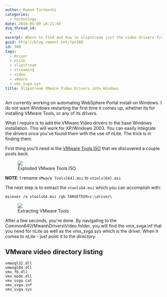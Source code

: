 ```yaml
---
author: Roman Tarnavski
categories:
  - technology
date: 2010-05-09 18:21:45
dsq_thread_id:
  - ''
excerpt: Where to find and how to slipstream just the video drivers from VMware Tools into Windows.
guid: http://blog.romant.net/?p=380
id: 380
tags:
  - driver
  - nlite
  - slipstream
  - streaming
  - video
  - vmware
  - vmx_svga.sys
title: Slipstream VMware Video Drivers into Windows
---
```


Am currently working on automating WebSphere Portal install on Windows. I do not want Windows restarting the first time it comes up, whether its for installing VMware Tools, or any of its drivers. 

What I require is to add the VMware Video drivers to the base Windows installation. This will work for XP/Windows 2003. You can easily integrate the drivers once you've found them with the use of nLite. The trick is in finding them.

First thing you'll need is the [VMware Tools ISO](http://blog.romant.net/vmware/where-to-find-http://blog.romant.net/vmware-tools-on-the-esx-host/) that we discovered a couple posts back. 

<figure>
  <img src="/images/2010/05/exploded_iso.png">
  <figcaption>Exploded VMware Tools ISO</figcaption>
</figure>

**NOTE**: I rename `VMware Tools[64].msi` to `vtools[64].msi`

The next step is to extract the `vtools64.msi` which you can accomplish with:
  
```
msiexec /a vtools64.msi /qb TARGETDIR=c:\driver\
```

<figure>
  <img src="/images/2010/05/Screen-shot-2010-05-09-at-5.50.52-PM.png">
  <figcaption>Extracting VMware Tools</figcaption>
</figure>

After a few seconds, you're done. By navigating to the Common64\VMware\Drivers\Video folder, you will find the vmx\_svga.inf that you need for nLite as well as the vmx\_svga.sys which is the driver. When it comes to nLite - just point it to the directory.

## VMware video directory listing

```
vmwogl32.dll	  
vmwogl64.dll	  
vmx_fb.dll	  
vmx_mode.dll	  
vmx_svga.cat	  
vmx_svga.inf	  
vmx_svga.sys
```